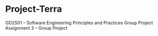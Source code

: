 # Project-Terra
GD2S01 – Software Engineering Principles and Practices Group Project
Assignment 3 – Group Project

